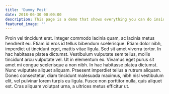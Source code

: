 ```yaml
---
title: 'Dummy Post'
date: 2018-06-30 00:00:00
description: This page is a demo that shows everything you can do inside portfolio and blog posts.
featured_image: ''
---
```


Proin vel tincidunt erat. Integer commodo lacinia quam, ac lacinia metus hendrerit eu. Etiam id eros id tellus bibendum scelerisque. Etiam dolor nibh, imperdiet ut tincidunt eget, mattis vitae ligula. Sed sit amet viverra tortor. In hac habitasse platea dictumst. Vestibulum vulputate sem tellus, mollis tincidunt arcu vulputate vel. Ut in elementum ex. Vivamus eget purus sit amet mi congue scelerisque a non nibh. In hac habitasse platea dictumst. Nunc vulputate aliquet aliquam. Praesent imperdiet tellus a rutrum aliquam. Donec consectetur, diam tincidunt malesuada maximus, nibh nisl vestibulum elit, vel pulvinar lorem turpis eu ligula. Fusce non porttitor nulla, quis aliquet est. Cras aliquam volutpat urna, a ultrices metus efficitur ut.
